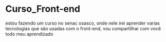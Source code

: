 # Curso_Front-end
 estou fazendo um curso no senac osasco, onde nele irei aprender varias tecnologias que são usadas com o front-end, vou compartilhar com você todo meu aprendizado 
